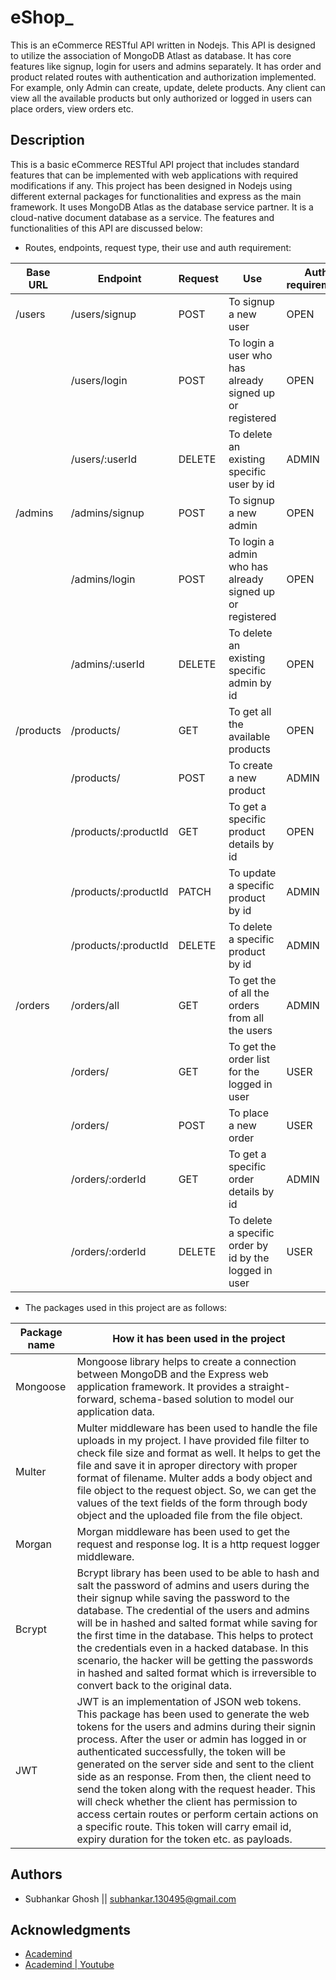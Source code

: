 # eShop_

This is an eCommerce RESTful API written in Nodejs. This API is designed to utilize the association of MongoDB Atlast as database. It has core features like signup, login for users and admins separately. It has order and product related routes with authentication and authorization implemented. For example, only Admin can create, update, delete products. Any client can view all the available products but only authorized or logged in users can place orders, view orders etc.

## Description

This is a basic eCommerce RESTful API project that includes standard features that can be implemented with web applications with required modifications if any. This project has been designed in Nodejs using different external packages for functionalities and express as the main framework. It uses MongoDB Atlas as the database service partner. It is a cloud-native document database as a service. The features and functionalities of this API are discussed below:

* Routes, endpoints, request type, their use and auth requirement:

| Base URL | Endpoint | Request | Use | Auth requirement |
| --- | --- | --- | --- | --- |
| /users | /users/signup | POST | To signup a new user | OPEN |
|  | /users/login | POST | To login a user who has already signed up or registered | OPEN |
|  | /users/:userId | DELETE | To delete an existing specific user by id | ADMIN |
| /admins | /admins/signup | POST | To signup a new admin | OPEN |
|  | /admins/login | POST | To login a admin who has already signed up or registered | OPEN |
|  | /admins/:userId | DELETE | To delete an existing specific admin by id | OPEN |
| /products | /products/ | GET | To get all the available products | OPEN |
| | /products/ | POST | To create a new product | ADMIN |
| | /products/:productId | GET | To get a specific product details by id | OPEN |
| | /products/:productId | PATCH | To update a specific product by id | ADMIN |
| | /products/:productId | DELETE | To delete a specific product by id | ADMIN |
| /orders | /orders/all | GET | To get the of all the orders from all the users | ADMIN |
| | /orders/ | GET | To get the order list for the logged in user | USER |
| | /orders/ | POST | To place a new order | USER |
| | /orders/:orderId | GET | To get a specific order details by id | ADMIN |
| | /orders/:orderId | DELETE | To delete a specific order by id by the logged in user | USER |

* The packages used in this project are as follows:

| Package name | How it has been used in the project |
| --- | --- |
| Mongoose | Mongoose library helps to create a connection between MongoDB and the Express web application framework. It provides a straight-forward, schema-based solution to model our application data. |
| Multer | Multer middleware has been used to handle the file uploads in my project. I have provided file filter to check file size and format as well. It helps to get the file and save it in aproper directory with proper format of filename. Multer adds a body object and file object to the request object. So, we can get the values of the text fields of the form through body object and the uploaded file from the file object. |
| Morgan | Morgan middleware has been used to get the request and response log. It is a http request logger middleware. |
| Bcrypt | Bcrypt library has been used to be able to hash and salt the password of admins and users during the their signup while saving the password to the database. The credential of the users and admins will be in hashed and salted format while saving for the first time in the database. This helps to protect the credentials even in a hacked database. In this scenario, the hacker will be getting the passwords in hashed and salted format which is irreversible to convert back to the original data. |
| JWT | JWT is an implementation of JSON web tokens. This package has been used to generate the web tokens for the users and admins during their signin process. After the user or admin has logged in or authenticated successfully, the token will be generated on the server side and sent to the client side as an response. From then, the client need to send the token along with the request header. This will check whether the client has permission to access certain routes or perform certain actions on a specific route. This token will carry email id, expiry duration for the token etc. as payloads. 

## Authors

* Subhankar Ghosh || subhankar.130495@gmail.com

## Acknowledgments

* [Academind](https://academind.com/)
* [Academind | Youtube](https://www.youtube.com/c/Academind)

